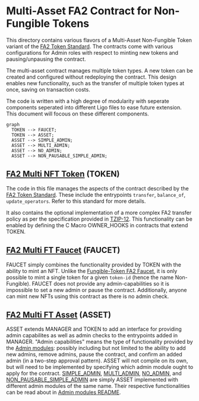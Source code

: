 # Multi-Asset FA2 Contract for Non-Fungible Tokens

This directory contains various flavors of a Multi-Asset Non-Fungible Token variant of the [FA2 Token Standard](https://gitlab.com/tzip/tzip/-/blob/master/proposals/tzip-12/tzip-12.md). The contracts come with various configurations for Admin roles with respect to minting new tokens and pausing/unpausing the contract.  

 The multi-asset contract manages multiple token types. A new token can be created and configured without redeploying the contract. This design enables new functionality, such as the transfer of multiple token types at once, saving on transaction costs. 

 The code is written with a high degree of modularity with seperate components seperated into different Ligo files to ease future extension. This document will focous on these different components. 


 ```mermaid
 graph 
   TOKEN --> FAUCET;
   TOKEN --> ASSET;
   ASSET --> SIMPLE_ADMIN;
   ASSET --> MULTI_ADMIN;
   ASSET --> NO_ADMIN;
   ASSET --> NON_PAUSABLE_SIMPLE_ADMIN;

 ```

 ## [FA2 Multi NFT Token](fa2_multi_nft_token.mligo) (TOKEN)

The code in this file manages the aspects of the contract described by the [FA2 Token Standard](https://gitlab.com/tzip/tzip/-/blob/master/proposals/tzip-12/tzip-12.md). These include the entrypoints `transfer`, `balance_of`, `update_operators`.  Refer to this standard for more details.

It also contains the optional implementation of a more complex FA2 transfer policy as per the specification provided in [TZIP-12](https://gitlab.com/tzip/tzip/-/blob/master/proposals/tzip-12/permissions-policy.md). This functionality can be enabled by defining the C Macro OWNER_HOOKS in contracts that extend TOKEN. 

## [FA2 Multi FT Faucet](fa2_multi_ft_faucet.mligo) (FAUCET)

FAUCET simply combines the functionality provided by TOKEN with the ability to mint an NFT. Unlike the [Fungible-Token FA2 Faucet](../ft/fa2_multi_ft_faucet.mligo), it is only possible to mint a single token for a given `token-id` (hence the name Non-Fungible). FAUCET does not provide any admin-capabilities so it is impossible to set a new admin or pause the contract. Additionally, anyone can mint new NFTs using this contract as there is no admin check. 

## [FA2 Multi FT Asset](fa2_multi_ft_asset.mligo) (ASSET)

ASSET extends MANAGER and TOKEN to add an interface for providing admin capabilites as well as admin checks to the entrypoints added in MANAGER. "Admin capabilities" means the type of functionality provided by the [Admin modules](../../../fa2_modules/README.md): possibly including but not limited to the ability to add new admins, remove admins, pause the contract, and confirm an added admin (in a two-step approval pattern). ASSET will not compile on its own, but will need to be implemented by specifying which admin module ought to apply for the contract. [SIMPLE_ADMIN](fa2_multi_nft_asset_simple_admin.mligo), [MULTI_ADMIN](fa2_multi_nft_asset_multi_admin.mligo), [NO_ADMIN](fa2_multi_nft_asset_no_admin.mligo), and [NON_PAUSABLE_SIMPLE_ADMIN](fa2_multi_nft_asset_non_pausable_simple_admin.mligo) are simply ASSET implemented with different admin modules of the same name. Their respective functionalities can be read about in [Admin modules README](../../../fa2_modules/README.md). 